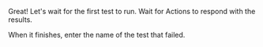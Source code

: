 Great! Let's wait for the first test to run. Wait for Actions to respond with the results.

When it finishes, enter the name of the test that failed. 